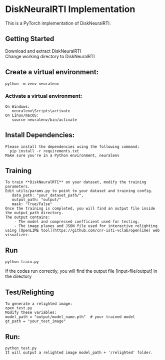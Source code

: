 # DiskNeuralRTI Implementation
This is a PyTorch implementation of DiskNeuralRTI. 

## Getting Started
Download and extract DiskNeuralRTI  
Change working directory to DiskNeuralRTI  
## Create a virtual environment:   
    python -m venv neuralenv  
### Activate a virtual environment:  
    On Windows:  
       neuralenv\Scripts\activate  
    On Linux/macOS:  
       source neuralenv/bin/activate  
## Install Dependencies:    
    Please install the dependencies using the following command:    
      pip install -r requirements.txt  
    Make sure you're in a Python environment, neuralenv    
## Training  
    To train **DiskNeuralRTI** on your dataset, modify the training parameters.  
    Edit utils/params.py to point to your dataset and training config.  
       data_path: "your_dataset_path/",  
       output_path: "output/"  
       mask: "True/False"  
    Once the training is completed, you will find an output file inside the output_path directory.   
    The output contains:
        - The model and compressed coefficient used for testing.
        - The image planes and JSON file used for interactive relighting using [OpenLIME tool](https://github.com/cnr-isti-vclab/openlime) web visualizer.
## Run   
    python train.py  
    
   If the codes run correctly, you will find the output file [input-file/output] in the directory  

## Test/Relighting  
    To generate a relighted image:  
    open test.py  
    Modify these variables:  
    model_path = "output/model_name.pth"  # your trained model  
    gt_path = "your_test_image"  

## Run:  
    python test.py  
    It will output a relighted image model_path + '/relighted' folder.  




